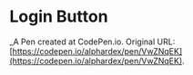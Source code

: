 # Login Button
 _A Pen created at CodePen.io. Original URL: [https://codepen.io/alphardex/pen/VwZNqEK](https://codepen.io/alphardex/pen/VwZNqEK).

 